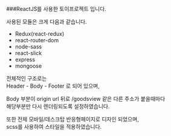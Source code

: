###ReactJS를 사용한 토이프로젝트 입니다.

사용된 모듈은 크게 다음과 같습니다.

* Redux(react-redux)
* react-router-dom
* node-sass
* react-slick
* express
* mongoose

전체적인 구조로는  
Header - Body - Footer 로 되어 있으며,  

Body 부분이 origin url 뒤로 /goodsview 같은 다른 주소가 붙을때마다  
해당부분만 다시 렌더링되도록 설정하였습니다.

또한 전체 모바일/데스크탑 반응형페이지로 디자인 되었으며,  
scss를 사용하여 스타일을 적용하였습니다.

